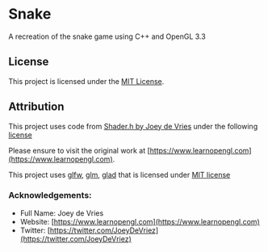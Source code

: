 # Snake
A recreation of the snake game using C++ and OpenGL 3.3

## License

This project is licensed under the [MIT License](https://opensource.org/licenses/MIT).

## Attribution

This project uses code from [Shader.h by Joey de Vries](https://www.learnopengl.com) under the following [license](https://creativecommons.org/licenses/by-nc/4.0/)

Please ensure to visit the original work at [https://www.learnopengl.com](https://www.learnopengl.com).

This project uses [glfw](https://www.glfw.org/), [glm](https://glm.g-truc.net/0.9.8/index.html), [glad](https://github.com/Dav1dde/glad) that is licensed under [MIT license](https://github.com/Dav1dde/glad/blob/glad2/LICENSE)

### Acknowledgements:
- Full Name: Joey de Vries
- Website: [https://www.learnopengl.com](https://www.learnopengl.com)
- Twitter: [https://twitter.com/JoeyDeVriez](https://twitter.com/JoeyDeVriez)
